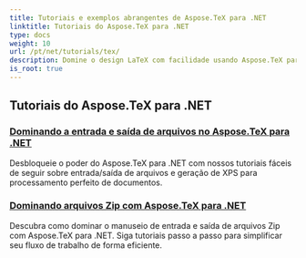 ```yaml
---
title: Tutoriais e exemplos abrangentes de Aspose.TeX para .NET
linktitle: Tutoriais do Aspose.TeX para .NET
type: docs
weight: 10
url: /pt/net/tutorials/tex/
description: Domine o design LaTeX com facilidade usando Aspose.TeX para .NET. Baixe para integração perfeita e explore formatação avançada, manipulação de arquivos, licenciamento e muito mais.
is_root: true
---
```


## Tutoriais do Aspose.TeX para .NET
### [Dominando a entrada e saída de arquivos no Aspose.TeX para .NET](./file-input-and-output/)
Desbloqueie o poder do Aspose.TeX para .NET com nossos tutoriais fáceis de seguir sobre entrada/saída de arquivos e geração de XPS para processamento perfeito de documentos.
### [Dominando arquivos Zip com Aspose.TeX para .NET](./mastering-zip-file-io/)
Descubra como dominar o manuseio de entrada e saída de arquivos Zip com Aspose.TeX para .NET. Siga tutoriais passo a passo para simplificar seu fluxo de trabalho de forma eficiente.
